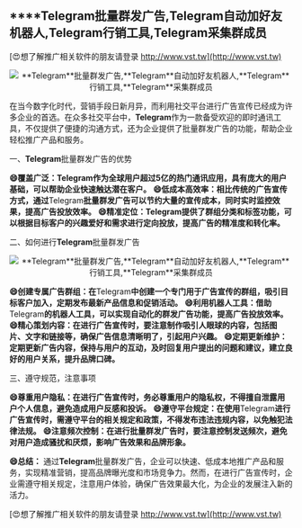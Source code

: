 ## ****Telegram**批量群发广告,**Telegram**自动加好友机器人,**Telegram**行销工具,**Telegram**采集群成员**

[😍想了解推广相关软件的朋友请登录 http://www.vst.tw](http://www.vst.tw)

 <center><img src="https://vst.tw/MP4/tuiguang/png/3.png" alt="**Telegram**批量群发广告,**Telegram**自动加好友机器人,**Telegram**行销工具,**Telegram**采集群成员"></center>

在当今数字化时代，营销手段日新月异，而利用社交平台进行广告宣传已经成为许多企业的首选。在众多社交平台中，**Telegram**作为一款备受欢迎的即时通讯工具，不仅提供了便捷的沟通方式，还为企业提供了批量群发广告的功能，帮助企业轻松推广产品和服务。

一、**Telegram**批量群发广告的优势

**😄覆盖广泛：**Telegram**作为全球用户超过5亿的热门通讯应用，具有庞大的用户基础，可以帮助企业快速触达潜在客户。**
**😄低成本高效率：相比传统的广告宣传方式，通过**Telegram**批量群发广告可以节约大量的宣传成本，同时实时监控效果，提高广告投放效率。**
**😄精准定位：**Telegram**提供了群组分类和标签功能，可以根据目标客户的兴趣爱好和需求进行定向投放，提高广告的精准度和转化率。**

二、如何进行**Telegram**批量群发广告

 <center><img src="https://vst.tw/MP4/tuiguang/png/6.png" alt="**Telegram**批量群发广告,**Telegram**自动加好友机器人,**Telegram**行销工具,**Telegram**采集群成员"></center>

**😄创建专属广告群组：在**Telegram**中创建一个专门用于广告宣传的群组，吸引目标客户加入，定期发布最新产品信息和促销活动。**
**😄利用机器人工具：借助**Telegram**的机器人工具，可以实现自动化的群发广告功能，提高广告投放效率。**
**😄精心策划内容：在进行广告宣传时，要注意制作吸引人眼球的内容，包括图片、文字和链接等，确保广告信息清晰明了，引起用户兴趣。**
**😄定期更新维护：定期更新广告内容，保持与用户的互动，及时回复用户提出的问题和建议，建立良好的用户关系，提升品牌口碑。**

三、遵守规范，注意事项

**😄尊重用户隐私：在进行广告宣传时，务必尊重用户的隐私权，不得擅自泄露用户个人信息，避免造成用户反感和投诉。**
**😄遵守平台规定：在使用**Telegram**进行广告宣传时，需遵守平台的相关规定和政策，不得发布违法违规内容，以免触犯法律法规。**
**😄注意频次控制：在进行批量群发广告时，要注意控制发送频次，避免对用户造成骚扰和厌烦，影响广告效果和品牌形象。**

**😄总结：**
通过**Telegram**批量群发广告，企业可以快速、低成本地推广产品和服务，实现精准营销，提高品牌曝光度和市场竞争力。然而，在进行广告宣传时，企业需遵守相关规定，注意用户体验，确保广告效果最大化，为企业的发展注入新的活力。

[😍想了解推广相关软件的朋友请登录 http://www.vst.tw](http://www.vst.tw)




